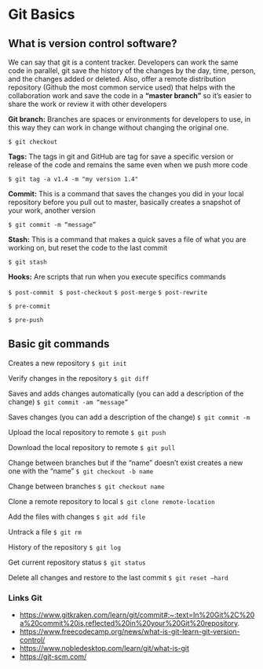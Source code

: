 # Git Basics

## What is version control software?

We can say that git is a content tracker. Developers can work the same code in parallel, git save the history of the changes by the day, time, person, and the changes added or deleted. Also, offer a remote distribution repository (Github the most common service used) that helps with the collaboration work and save the code in a **“master branch”** so it’s easier to share the work or review it with other developers

**Git branch:**  Branches are spaces or environments for developers to use, in this way they can work in change without changing the original one.

``` $ git checkout ``` 

**Tags:** The tags in git and GitHub are tag for save a specific version or release of the code and remains the same even when we push more code

``` $ git tag -a v1.4 -m "my version 1.4" ```

**Commit:** This is a command that saves the changes you did in your local repository before you pull out to master, basically creates a snapshot of your work, another version

``` $ git commit -m “message” ```

**Stash:** This is a command that makes a quick saves a file of what you are working on, but reset the code to the last commit

``` $ git stash ```

**Hooks:** Are scripts that run when you execute specifics commands

``` $ post-commit ```
``` $ post-checkout```
``` $ post-merge ```
```$ post-rewrite ```

```$ pre-commit```

```$ pre-push```



## Basic git commands

Creates a new repository
```$ git init```

Verify changes in the repository
```$ git diff```

Saves and adds changes automatically (you can add a description of the change)
```$ git commit -am “message”```

Saves changes (you can add a description of the change)
```$ git commit -m```

Upload the local repository to remote
```$ git push```

Download the local repository to remote 
```$ git pull```

Change between branches but if the “name” doesn’t exist creates a new one with the “name”
```$ git checkout -b name```

Change between branches
```$ git checkout name ```

Clone a remote repository to local 
```$ git clone remote-location```

Add the files with changes
```$ git add file```

Untrack a file
```$ git rm```

History of the repository
```$ git log```

Get current repository status
```$ git status```

Delete all changes and restore to the last commit
```$ git reset —hard ```

### Links Git
- https://www.gitkraken.com/learn/git/commit#:~:text=In%20Git%2C%20a%20commit%20is,reflected%20in%20your%20Git%20repository.
- https://www.freecodecamp.org/news/what-is-git-learn-git-version-control/
- https://www.nobledesktop.com/learn/git/what-is-git
- https://git-scm.com/
